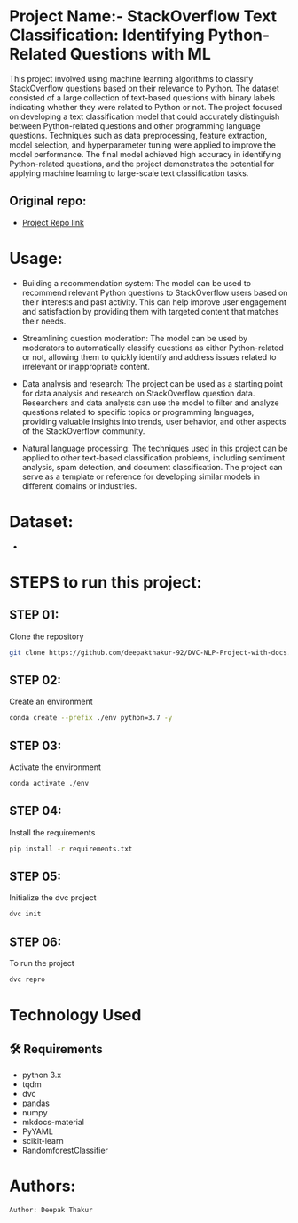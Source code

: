 # Project Name:- StackOverflow Text Classification: Identifying Python-Related Questions with ML


This project involved using machine learning algorithms to classify StackOverflow questions based on their relevance to Python. The dataset consisted of a large collection of text-based questions with binary labels indicating whether they were related to Python or not. The project focused on developing a text classification model that could accurately distinguish between Python-related questions and other programming language questions. Techniques such as data preprocessing, feature extraction, model selection, and hyperparameter tuning were applied to improve the model performance. The final model achieved high accuracy in identifying Python-related questions, and the project demonstrates the potential for applying machine learning to large-scale text classification tasks.

## Original repo:

 - [Project Repo link](https://github.com/deepakthakur-92/DVC-NLP-Project-with-docs)

# Usage:
- Building a recommendation system: The model can be used to recommend relevant Python questions to StackOverflow users based on their interests and past activity. This can help improve user engagement and satisfaction by providing them with targeted content that matches their needs.

- Streamlining question moderation: The model can be used by moderators to automatically classify questions as either Python-related or not, allowing them to quickly identify and address issues related to irrelevant or inappropriate content.

- Data analysis and research: The project can be used as a starting point for data analysis and research on StackOverflow question data. Researchers and data analysts can use the model to filter and analyze questions related to specific topics or programming languages, providing valuable insights into trends, user behavior, and other aspects of the StackOverflow community.

- Natural language processing: The techniques used in this project can be applied to other text-based classification problems, including sentiment analysis, spam detection, and document classification. The project can serve as a template or reference for developing similar models in different domains or industries.

# Dataset:
 - 

# STEPS to run this project:

## STEP 01: 
Clone the repository

```bash
git clone https://github.com/deepakthakur-92/DVC-NLP-Project-with-docs.git
```

## STEP 02: 
Create an environment

```bash
conda create --prefix ./env python=3.7 -y
```

## STEP 03:
Activate the environment

```bash
conda activate ./env
```

## STEP 04: 
Install the requirements

```bash
pip install -r requirements.txt
```
## STEP 05:
Initialize the dvc project

```bash
dvc init
```

## STEP 06:
To run the project

```bash
dvc repro
```

# Technology Used
## :hammer_and_wrench: Requirements
- python 3.x
- tqdm
- dvc
- pandas
- numpy
- mkdocs-material
- PyYAML
- scikit-learn
- RandomforestClassifier

# Authors:
```bash
Author: Deepak Thakur
```